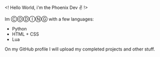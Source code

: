 <! Hello World, i'm the Phoenix Dev ✌️ !>

Im ⒸⓄⒹⒾⓃⒼ with a few languages:

- Python
- HTML + CSS
- Lua

On my GitHub profile I will upload my completed projects and other stuff.

